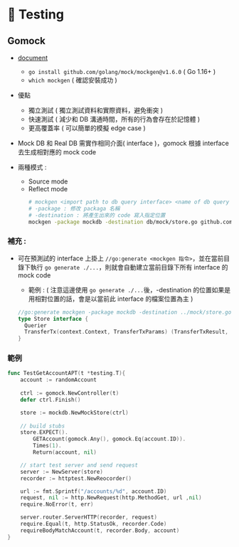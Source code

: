 # 🧪 Testing
## Gomock
- [document](https://github.com/golang/mock)
	- `go install github.com/golang/mock/mockgen@v1.6.0` ( Go 1.16+ )
	- `which mockgen` ( 確認安裝成功 )
- 優點
	- 獨立測試 ( 獨立測試資料和實際資料，避免衝突 )
	- 快速測試 ( 減少和 DB 溝通時間，所有的行為會存在於記憶體 )
	- 更高覆蓋率 ( 可以簡單的模擬 edge case )

- Mock DB 和 Real DB 需實作相同介面( interface )，gomock 根據 interface 去生成相對應的 mock code

- 兩種模式 :
	- Source mode
	- Reflect mode 
      ```sh
      # mockgen <import path to db query interface> <name of db query interface>
      # -package : 修改 packaga 名稱
      # -destination : 將產生出來的 code 寫入指定位置
      mockgen -package mockdb -destination db/mock/store.go github.com/jasonLuFa/simplebank/db/sqlc Store 
      ```
### 補充 : 
- 可在預測試的 interface 上掛上 `//go:generate <mockgen 指令>`，並在當前目錄下執行 `go generate ./...`，則就會自動建立當前目錄下所有 interface 的 mock code 
	- 範例 : ( 注意這邊使用 `go generate ./...`後，-destination 的位置如果是用相對位置的話，會是以當前此 interface 的檔案位置為主 )

    ```go
    //go:generate mockgen -package mockdb -destination ../mock/store.go github.com/jasonLuFa/simplebank/db/sqlc Store
    type Store interface {
      Querier
      TransferTx(context.Context, TransferTxParams) (TransferTxResult, error)
    }
    ```


### 範例
```Go
func TestGetAccountAPT(t *testing.T){
	account := randomAccount
	
	ctrl := gomock.NewController(t)
	defer ctrl.Finish()

	store := mockdb.NewMockStore(ctrl)
	
	// build stubs
	store.EXPECT().
		GETAccount(gomock.Any(), gomock.Eq(account.ID)).
		Times(1).
		Return(account, nil)

	// start test server and send request
	server := NewServer(store)
	recorder := httptest.NewReocorder()

	url := fmt.Sprintf("/accounts/%d", account.ID)
	request, nil := http.NewRequest(http.MethodGet, url ,nil)
	require.NoError(t, err)

	server.router.ServerHTTP(recorder, request)
	require.Equal(t, http.StatusOk, recorder.Code)
	requireBodyMatchAccount(t, recorder.Body, account)
}
```
